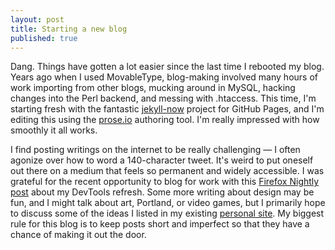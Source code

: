 ```yaml
---
layout: post
title: Starting a new blog
published: true
---
```

Dang. Things have gotten a lot easier since the last time I rebooted my blog. Years ago when I used MovableType, blog-making involved many hours of work importing from other blogs, mucking around in MySQL, hacking changes into the Perl backend, and messing with .htaccess. This time, I'm starting fresh with the fantastic [jekyll-now](https://github.com/barryclark/jekyll-now) project for GitHub Pages, and I'm editing this using the [prose.io](http://prose.io/) authoring tool. I'm really impressed with how smoothly it all works.

I find posting writings on the internet to be really challenging — I often agonize over how to word a 140-character tweet. It's weird to put oneself out there on a medium that feels so permanent and widely accessible. I was grateful for the recent opportunity to blog for work with this [Firefox Nightly post](https://blog.nightly.mozilla.org/2017/09/11/developer-tools-visual-refresh-coming-to-nightly/) about my DevTools refresh. Some more writing about design may be fun, and I might talk about art, Portland, or video games, but I primarily hope to discuss some of the ideas I listed in my existing [personal site](https://victoria.neocities.org/). My biggest rule for this blog is to keep posts short and imperfect so that they have a chance of making it out the door.

